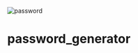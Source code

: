![password](https://user-images.githubusercontent.com/69044956/110496125-2dc81f00-80c3-11eb-895f-791a1ebc4a64.gif)
# password_generator
